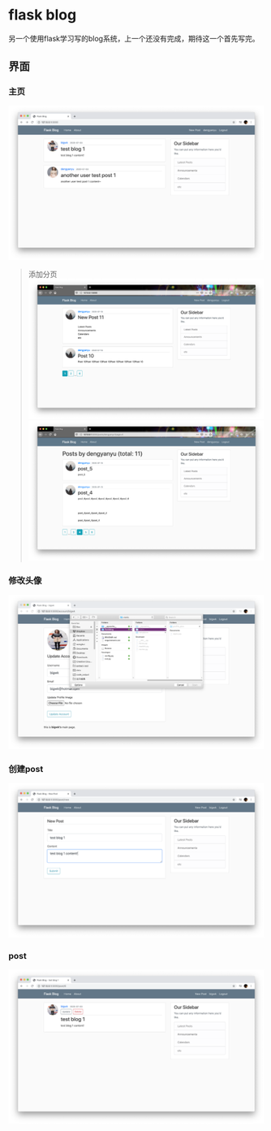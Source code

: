 # flask blog

另一个使用flask学习写的blog系统，上一个还没有完成，期待这一个首先写完。

## 界面
### 主页
![main](./main.png)
> 添加分页
![paginate](./paginate.png)
![paginate](./user_paginate.png)

### 修改头像
![update_img](./update_img.png)

### 创建post
![create_post](./create_post.png)

### post
![post](./post.png)